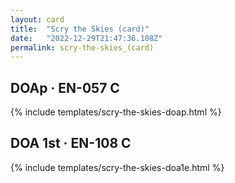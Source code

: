 ```yaml
---
layout: card
title:  "Scry the Skies (card)"
date:   "2022-12-29T21:47:36.108Z"
permalink: scry-the-skies_(card)
---
```


## DOAp &middot; EN-057 C

{% include templates/scry-the-skies-doap.html %}


## DOA 1st &middot; EN-108 C

{% include templates/scry-the-skies-doa1e.html %}
